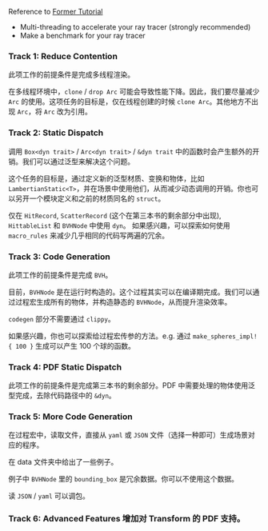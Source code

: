 Reference to [Former Tutorial](https://github.com/aik2mlj/raytracer-tutorial)
- Multi-threading to accelerate your ray tracer (strongly recommended)
- Make a benchmark for your ray tracer
### Track 1: Reduce Contention 

此项工作的前提条件是完成多线程渲染。

在多线程环境中，`clone` / `drop Arc` 可能会导致性能下降。因此，我们要尽量减少 `Arc` 的使用。这项任务的目标是，仅在线程创建的时候 `clone Arc`。其他地方不出现 `Arc`，将 `Arc` 改为引用。

### Track 2: Static Dispatch

调用 `Box<dyn trait>` / `Arc<dyn trait>` / `&dyn trait` 中的函数时会产生额外的开销。我们可以通过泛型来解决这个问题。

这个任务的目标是，通过定义新的泛型材质、变换和物体，比如 `LambertianStatic<T>`，并在场景中使用他们，从而减少动态调用的开销。你也可以另开一个模块定义和之前的材质同名的 `struct`。

仅在 `HitRecord`, `ScatterRecord` (这个在第三本书的剩余部分中出现), `HittableList` 和 `BVHNode` 中使用 `dyn`。
如果感兴趣，可以探索如何使用 `macro_rules` 来减少几乎相同的代码写两遍的冗余。

### Track 3: Code Generation 

此项工作的前提条件是完成 `BVH`。

目前，`BVHNode` 是在运行时构造的。这个过程其实可以在编译期完成。我们可以通过过程宏生成所有的物体，并构造静态的 `BVHNode`，从而提升渲染效率。

`codegen` 部分不需要通过 `clippy`。

如果感兴趣，你也可以探索给过程宏传参的方法。e.g. 通过 `make_spheres_impl! { 100 }` 生成可以产生 100 个球的函数。

### Track 4: PDF Static Dispatch

此项工作的前提条件是完成第三本书的剩余部分。PDF 中需要处理的物体使用泛型完成，去除代码路径中的 `&dyn`。


### Track 5: More Code Generation

在过程宏中，读取文件，直接从 `yaml` 或 `JSON` 文件（选择一种即可）生成场景对应的程序。

在 data 文件夹中给出了一些例子。

例子中 `BVHNode` 里的 `bounding_box` 是冗余数据。你可以不使用这个数据。

读 `JSON` / `yaml` 可以调包。

### Track 6: Advanced Features 增加对 Transform 的 PDF 支持。

